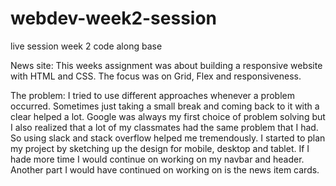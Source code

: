 # webdev-week2-session
live session week 2 code along base

News site:
This weeks assignment was about building a responsive website with HTML and CSS.
The focus was on Grid, Flex and responsiveness.

The problem:
I tried to use different approaches whenever a problem occurred. Sometimes just taking a small break and coming back to it with a clear helped a lot. Google was always my first choice of problem solving but I also realized that a lot of my classmates had the same problem that I had. So using slack and stack overflow helped me tremendously.
I started to plan my project by sketching up the design for mobile, desktop and tablet.
If I hade more time I would continue on working on my navbar and header. Another part I would have continued on working on is the news item cards. 